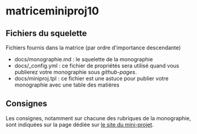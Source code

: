 # matriceminiproj10

## Fichiers du squelette
Fichiers fournis dans la matrice (par ordre d'importance descendante)
 - docs/monographie.md : le squelette de la monographie
 - docs/\_config.yml : ce fichier de propriétés sera utilisé quand vous publierez votre monographie sous _github-pages_.
 - docs/miniproj.tpl : ce fichier est une astuce pour publier votre monographie avec une table des matières

## Consignes
Les consignes, notamment sur chacune des rubriques de la monographie, sont indiquées sur la page dédiée sur [le site du mini-projet](http://prodageo.insa-rouen.fr/casimono/sujetprojsite/consignes.html).
